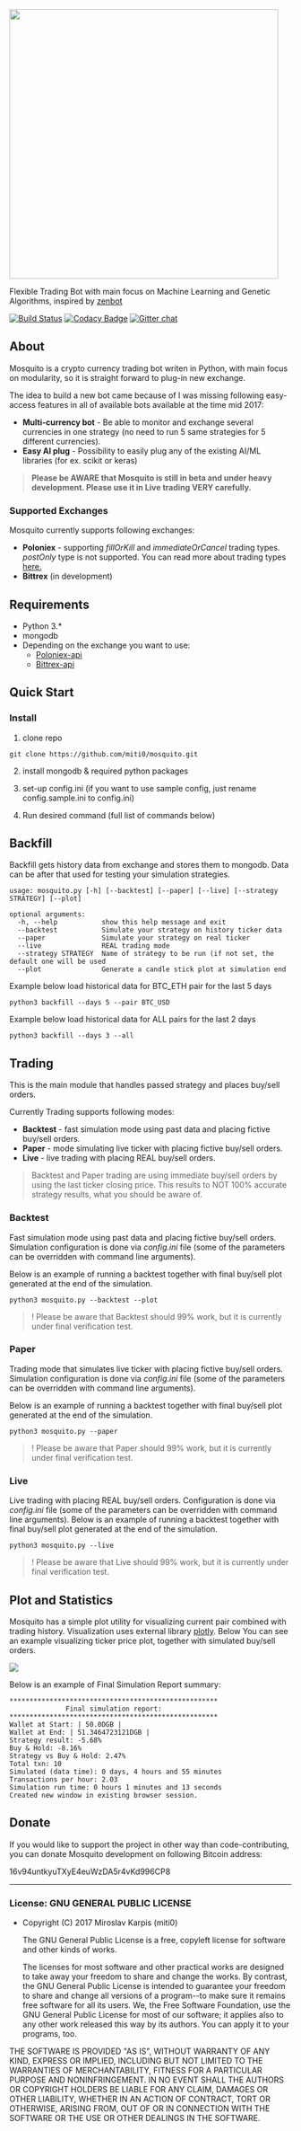 <img src="https://user-images.githubusercontent.com/1301154/28501904-86816828-6fe6-11e7-81a0-73c7d6afe5d5.png" width="480">

Flexible Trading Bot with main focus on Machine Learning and Genetic Algorithms, inspired by [zenbot](https://github.com/carlos8f/zenbot)

[![Build Status](https://travis-ci.org/miti0/mosquito.svg?branch=master)](https://travis-ci.org/miti0/mosquito)
[![Codacy Badge](https://api.codacy.com/project/badge/Grade/d037c01ffa2441118ae709efeaae34b1)](https://www.codacy.com/app/miti0/mosquito?utm_source=github.com&amp;utm_medium=referral&amp;utm_content=miti0/mosquito&amp;utm_campaign=Badge_Grade)
[![Gitter chat](https://badges.gitter.im/gitterHQ/gitter.png)](https://gitter.im/mosquito-bot/Lobby)


## About
Mosquito is a crypto currency trading bot writen in Python, with main focus on modularity, 
so it is straight forward to plug-in new exchange. 

The idea to build a new bot came because of I was missing following easy-access features in all of available bots
available at the time mid 2017:
 * **Multi-currency bot** - Be able to monitor and exchange several currencies in one strategy (no need to run 5 same strategies for 5 different currencies).
 * **Easy AI plug** - Possibility to easily plug any of the existing AI/ML libraries (for ex. scikit or keras)

> **Please be AWARE that Mosquito is still in beta and under heavy development. Please use it in Live trading VERY carefully.**

### Supported Exchanges
Mosquito currently supports following exchanges:
 * **Poloniex** - supporting *fillOrKill* and *immediateOrCancel* trading types. *postOnly* type is not supported. You can 
 read more about trading types [here.](https://github.com/s4w3d0ff/python-poloniex/blob/master/poloniex/__init__.py)
 * **Bittrex** (in development)


## Requirements
 * Python 3.*
 * mongodb
 * Depending on the exchange you want to use:
   * [Poloniex-api](https://github.com/s4w3d0ff/python-poloniex)
   * [Bittrex-api](https://github.com/miti0/python-bittrex)



## Quick Start



### Install
 1. clone repo
 ```
 git clone https://github.com/miti0/mosquito.git
 ```
 2. install mongodb & required python packages
 
 3. set-up config.ini (if you want to use sample config, just rename config.sample.ini to config.ini)
 
 3. Run desired command (full list of commands below)
 


## Backfill
Backfill gets history data from exchange and stores them to mongodb. Data can be after that used for testing your simulation strategies.

```
usage: mosquito.py [-h] [--backtest] [--paper] [--live] [--strategy STRATEGY] [--plot]

optional arguments:
  -h, --help           show this help message and exit
  --backtest           Simulate your strategy on history ticker data
  --paper              Simulate your strategy on real ticker
  --live               REAL trading mode
  --strategy STRATEGY  Name of strategy to be run (if not set, the default one will be used
  --plot               Generate a candle stick plot at simulation end

```

Example below load historical data for BTC_ETH pair for the last 5 days
```
python3 backfill --days 5 --pair BTC_USD
```

Example below load historical data for ALL pairs for the last 2 days
```
python3 backfill --days 3 --all
```


## Trading
This is the main module that handles passed strategy and places buy/sell orders. 

Currently Trading supports following modes:
 * **Backtest** - fast simulation mode using past data and placing fictive buy/sell orders.
 * **Paper** - mode simulating live ticker with placing fictive buy/sell orders.
 * **Live** - live trading with placing REAL buy/sell orders.

> Backtest and Paper trading are using immediate buy/sell orders by using the last ticker 
closing price. This results to NOT 100% accurate strategy results, what you should be aware of.


### Backtest
Fast simulation mode using past data and placing fictive buy/sell orders. Simulation configuration is done via 
*config.ini* file (some of the parameters can be overridden with command line arguments).

Below is an example of running a backtest together with final buy/sell plot generated at the end of the simulation.
```
python3 mosquito.py --backtest --plot
```
> ! Please be aware that Backtest should 99% work, but it is currently under final verification test.


### Paper
Trading mode that simulates live ticker with placing fictive buy/sell orders. Simulation configuration is done via 
*config.ini* file (some of the parameters can be overridden with command line arguments).

Below is an example of running a backtest together with final buy/sell plot generated at the end of the simulation.
```
python3 mosquito.py --paper
```
> ! Please be aware that Paper should 99% work, but it is currently under final verification test.


### Live
Live trading with placing REAL buy/sell orders. Configuration is done via *config.ini* file (some of the parameters can be overridden with command line arguments).
Below is an example of running a backtest together with final buy/sell plot generated at the end of the simulation.
```
python3 mosquito.py --live
```
> ! Please be aware that Live should 99% work, but it is currently under final verification test.



## Plot and Statistics
Mosquito has a simple plot utility for visualizing current pair combined with trading history. 
Visualization uses external library [plotly](https://plot.ly/). Below You can see an example visualizing ticker price plot, together with simulated buy/sell orders.

<img src="https://user-images.githubusercontent.com/1301154/28573699-70c6d14c-7119-11e7-8bb6-06c53908066d.png">

Below is an example of Final Simulation Report summary:
```
****************************************************
              Final simulation report:               
****************************************************
Wallet at Start: | 50.0DGB |
Wallet at End: | 51.3464723121DGB |
Strategy result: -5.68%
Buy & Hold: -8.16%
Strategy vs Buy & Hold: 2.47%
Total txn: 10
Simulated (data time): 0 days, 4 hours and 55 minutes
Transactions per hour: 2.03
Simulation run time: 0 hours 1 minutes and 13 seconds
Created new window in existing browser session.
```


## Donate
If you would like to support the project in other way than code-contributing, you can donate Mosquito development on 
following Bitcoin address:

16v94untkyuTXyE4euWzDA5r4vKd996CP8

---



### License: GNU GENERAL PUBLIC LICENSE
- Copyright (C) 2017 Miroslav Karpis (miti0)


  The GNU General Public License is a free, copyleft license for
software and other kinds of works.

  The licenses for most software and other practical works are designed
to take away your freedom to share and change the works.  By contrast,
the GNU General Public License is intended to guarantee your freedom to
share and change all versions of a program--to make sure it remains free
software for all its users.  We, the Free Software Foundation, use the
GNU General Public License for most of our software; it applies also to
any other work released this way by its authors.  You can apply it to
your programs, too.


THE SOFTWARE IS PROVIDED &quot;AS IS&quot;, WITHOUT WARRANTY OF ANY KIND, EXPRESS OR
IMPLIED, INCLUDING BUT NOT LIMITED TO THE WARRANTIES OF MERCHANTABILITY,
FITNESS FOR A PARTICULAR PURPOSE AND NONINFRINGEMENT. IN NO EVENT SHALL THE
AUTHORS OR COPYRIGHT HOLDERS BE LIABLE FOR ANY CLAIM, DAMAGES OR OTHER
LIABILITY, WHETHER IN AN ACTION OF CONTRACT, TORT OR OTHERWISE, ARISING FROM,
OUT OF OR IN CONNECTION WITH THE SOFTWARE OR THE USE OR OTHER DEALINGS IN THE
SOFTWARE.
